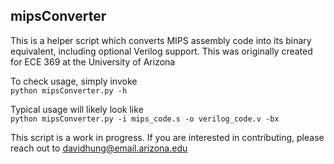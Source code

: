 ## mipsConverter  
This is a helper script which converts MIPS assembly code into its binary equivalent, including optional Verilog support. This was originally created for ECE 369 at the University of Arizona  

To check usage, simply invoke  
```python mipsConverter.py -h```  

Typical usage will likely look like  
```python mipsConverter.py -i mips_code.s -o verilog_code.v -bx```  

This script is a work in progress. If you are interested in contributing, please reach out to davidhung@email.arizona.edu
